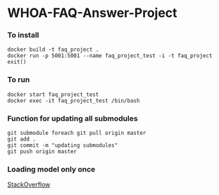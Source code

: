 # WHOA-FAQ-Answer-Project

### To install
```
docker build -t faq_project .
docker run -p 5001:5001 --name faq_project_test -i -t faq_project
exit()
```

### To run
```
docker start faq_project_test
docker exec -it faq_project_test /bin/bash
```

### Function for updating all submodules
```
git submodule foreach git pull origin master
git add .
git commit -m "updating submodules"
git push origin master
```

### Loading model only once
[StackOverflow](https://stackoverflow.com/questions/32213893/how-to-cache-a-large-machine-learning-model-in-flask)